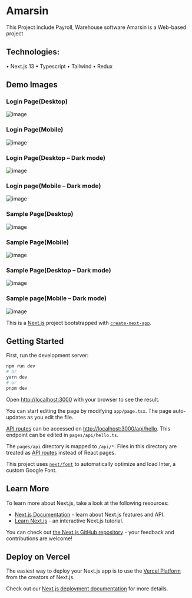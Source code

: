 # Amarsin
This Project include Payroll, Warehouse software
Amarsin is a Web-based project

## Technologies:
•	Next.js 13
•	Typescript
•	Tailwind
•	Redux


## Demo Images
### Login Page(Desktop)
 
![image](https://github.com/programmingskills-2022/amarsin_docker/assets/119696712/dac43ccf-fc78-4698-b35c-fc18772ee7df)

### Login Page(Mobile)
![image](https://github.com/programmingskills-2022/amarsin_docker/assets/119696712/6c0b2354-f169-48e0-afc1-b1f4c2d85984)

### Login Page(Desktop – Dark mode)
![image](https://github.com/programmingskills-2022/amarsin_docker/assets/119696712/c5fc779c-be32-4ad9-b71f-be57165c12c0)

### Login page(Mobile – Dark mode)
![image](https://github.com/programmingskills-2022/amarsin_docker/assets/119696712/1becb669-67f0-4598-ae08-2a297bb2ae48)

### Sample Page(Desktop)
![image](https://github.com/programmingskills-2022/amarsin_docker/assets/119696712/7a5e6f7b-de51-4015-aab4-112572fc52d9)

### Sample Page(Mobile)
![image](https://github.com/programmingskills-2022/amarsin_docker/assets/119696712/a12f4ce1-a1bd-4736-bf62-9563c17b5366)

### Sample Page(Desktop – Dark mode) 
![image](https://github.com/programmingskills-2022/amarsin_docker/assets/119696712/8ed459ee-b1d6-4ef8-b7d6-131330007a61)

### Sample page(Mobile – Dark mode)
![image](https://github.com/programmingskills-2022/amarsin_docker/assets/119696712/792b78a8-f0b4-4a7c-ba62-52bb05b5f5f0)


This is a [Next.js](https://nextjs.org/) project bootstrapped with [`create-next-app`](https://github.com/vercel/next.js/tree/canary/packages/create-next-app).

## Getting Started

First, run the development server:

```bash
npm run dev
# or
yarn dev
# or
pnpm dev
```

Open [http://localhost:3000](http://localhost:3000) with your browser to see the result.

You can start editing the page by modifying `app/page.tsx`. The page auto-updates as you edit the file.

[API routes](https://nextjs.org/docs/api-routes/introduction) can be accessed on [http://localhost:3000/api/hello](http://localhost:3000/api/hello). This endpoint can be edited in `pages/api/hello.ts`.

The `pages/api` directory is mapped to `/api/*`. Files in this directory are treated as [API routes](https://nextjs.org/docs/api-routes/introduction) instead of React pages.

This project uses [`next/font`](https://nextjs.org/docs/basic-features/font-optimization) to automatically optimize and load Inter, a custom Google Font.

## Learn More

To learn more about Next.js, take a look at the following resources:

- [Next.js Documentation](https://nextjs.org/docs) - learn about Next.js features and API.
- [Learn Next.js](https://nextjs.org/learn) - an interactive Next.js tutorial.

You can check out [the Next.js GitHub repository](https://github.com/vercel/next.js/) - your feedback and contributions are welcome!

## Deploy on Vercel

The easiest way to deploy your Next.js app is to use the [Vercel Platform](https://vercel.com/new?utm_medium=default-template&filter=next.js&utm_source=create-next-app&utm_campaign=create-next-app-readme) from the creators of Next.js.

Check out our [Next.js deployment documentation](https://nextjs.org/docs/deployment) for more details.

